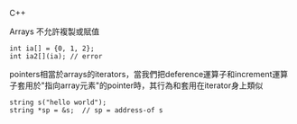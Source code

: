 C++

Arrays 不允許複製或賦值

    int ia[] = {0, 1, 2};
    int ia2[](ia); // error

pointers相當於arrays的iterators，當我們把deference運算子和increment運算子套用於"指向array元素"的pointer時，其行為和套用在iterator身上類似

    string s("hello world");
    string *sp = &s;  // sp = address-of s
